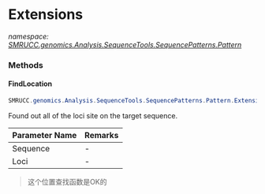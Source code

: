 ﻿# Extensions
_namespace: [SMRUCC.genomics.Analysis.SequenceTools.SequencePatterns.Pattern](./index.md)_





### Methods

#### FindLocation
```csharp
SMRUCC.genomics.Analysis.SequenceTools.SequencePatterns.Pattern.Extensions.FindLocation(System.String,System.String)
```
Found out all of the loci site on the target sequence.

|Parameter Name|Remarks|
|--------------|-------|
|Sequence|-|
|Loci|-|

> 这个位置查找函数是OK的


